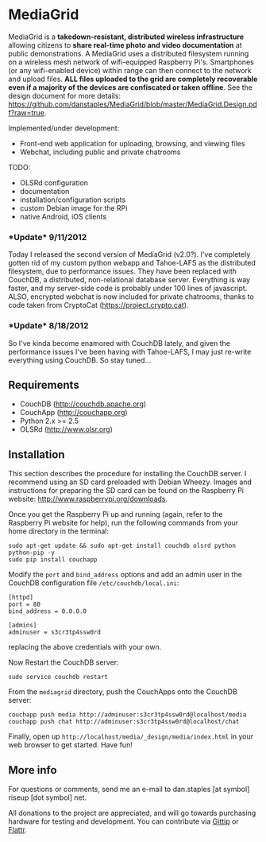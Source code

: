 MediaGrid
=========

MediaGrid is a **takedown-resistant, distributed wireless infrastructure** allowing citizens to **share real-time photo and video documentation** at public demonstrations. A MediaGrid uses a distributed filesystem running on a wireless mesh network of wifi-equipped Raspberry Pi's. Smartphones (or any wifi-enabled device) within range can then connect to the network and upload files. **ALL files uploaded to the grid are completely recoverable even if a majority of the devices are confiscated or taken offline**. See the design document for more details: https://github.com/danstaples/MediaGrid/blob/master/MediaGrid.Design.pdf?raw=true.

Implemented/under development:
* Front-end web application for uploading, browsing, and viewing files
* Webchat, including public and private chatrooms

TODO:
* OLSRd configuration
* documentation
* installation/configuration scripts
* custom Debian image for the RPi
* native Android, iOS clients

### \*Update\* 9/11/2012
Today I released the second version of MediaGrid (v2.0?). I've completely gotten rid of my custom python webapp and Tahoe-LAFS as the distributed filesystem, due to performance issues. They have been replaced with CouchDB, a distributed, non-relational database server. Everything is way faster, and my server-side code is probably under 100 lines of javascript. ALSO, encrypted webchat is now included for private chatrooms, thanks to code taken from CryptoCat (https://project.crypto.cat).

### \*Update\* 8/18/2012
So I've kinda become enamored with CouchDB lately, and given the performance issues I've been having with Tahoe-LAFS, I may just re-write everything using CouchDB.  So stay tuned...

Requirements
------------

* CouchDB (http://couchdb.apache.org)
* CouchApp (http://couchapp.org)
* Python 2.x >= 2.5
* OLSRd (http://www.olsr.org)

Installation
------------

This section describes the procedure for installing the CouchDB server. I recommend using an SD card preloaded with Debian Wheezy. Images and instructions for preparing the SD card can be found on the Raspberry Pi website: http://www.raspberrypi.org/downloads.

Once you get the Raspberry Pi up and running (again, refer to the Raspberry Pi website for help), run the following commands from your home directory in the terminal:

    sudo apt-get update && sudo apt-get install couchdb olsrd python python-pip -y
    sudo pip install couchapp

Modify the `port` and `bind_address` options and add an admin user in the CouchDB configuration file `/etc/couchdb/local.ini`:

    [httpd]
    port = 80
    bind_address = 0.0.0.0
    
    [admins]
    adminuser = s3cr3tp4ssw0rd

replacing the above credentials with your own.
    
Now Restart the CouchDB server:

`sudo service couchdb restart`

From the `mediagrid` directory, push the CouchApps onto the CouchDB server:

    couchapp push media http://adminuser:s3cr3tp4ssw0rd@localhost/media
    couchapp push chat http://adminuser:s3cr3tp4ssw0rd@localhost/chat

Finally, open up `http://localhost/media/_design/media/index.html` in your web browser to get started. Have fun!

More info
-------------

For questions or comments, send me an e-mail to dan.staples [at symbol] riseup [dot symbol] net.

All donations to the project are appreciated, and will go towards purchasing hardware for testing and development. You can contribute via [Gittip](https://www.gittip.com/danstaples/) or [Flattr](https://flattr.com/profile/danstaples).